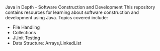 Java in Depth - Software Construction and Development
This repository contains resources for learning about software construction and development using Java. Topics covered include:

* File Handling
* Collections
* JUnit Testing
* Data Structure: Arrays,LinkedList
